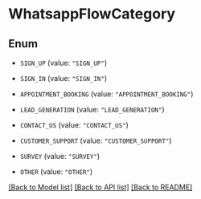 # WhatsappFlowCategory

## Enum


* `SIGN_UP` (value: `"SIGN_UP"`)

* `SIGN_IN` (value: `"SIGN_IN"`)

* `APPOINTMENT_BOOKING` (value: `"APPOINTMENT_BOOKING"`)

* `LEAD_GENERATION` (value: `"LEAD_GENERATION"`)

* `CONTACT_US` (value: `"CONTACT_US"`)

* `CUSTOMER_SUPPORT` (value: `"CUSTOMER_SUPPORT"`)

* `SURVEY` (value: `"SURVEY"`)

* `OTHER` (value: `"OTHER"`)


[[Back to Model list]](../README.md#documentation-for-models) [[Back to API list]](../README.md#documentation-for-api-endpoints) [[Back to README]](../README.md)


